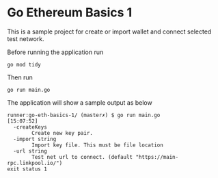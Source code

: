 # Go Ethereum Basics 1
This is a sample project for create or import wallet and connect selected test network.

Before running the application run 
```
go mod tidy
```
Then run 
```
go run main.go
```

The application will show a sample output as below

```
runner:go-eth-basics-1/ (master✗) $ go run main.go                                                                                                   [15:07:52]
  -createKeys
        Create new key pair.
  -import string
        Import key file. This must be file location
  -url string
        Test net url to connect. (default "https://main-rpc.linkpool.io/")
exit status 1
```
